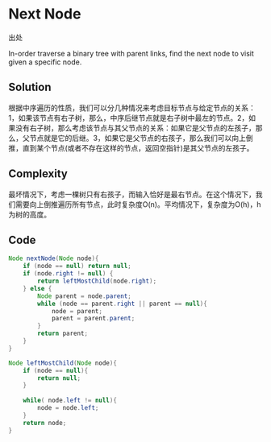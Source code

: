 # Next Node

出处

In-order traverse a binary tree with parent links, find the next node to visit given a specific node.

## Solution

根据中序遍历的性质，我们可以分几种情况来考虑目标节点与给定节点的关系：1，如果该节点有右子树，那么，中序后继节点就是右子树中最左的节点。2，如果没有右子树，那么考虑该节点与其父节点的关系：如果它是父节点的左孩子，那么，父节点就是它的后继。3，如果它是父节点的右孩子，那么我们可以向上倒推，直到某个节点(或者不存在这样的节点，返回空指针)是其父节点的左孩子。

## Complexity

最坏情况下，考虑一棵树只有右孩子，而输入恰好是最右节点。在这个情况下，我们需要向上倒推遍历所有节点，此时复杂度O(n)。平均情况下，复杂度为O(h)，h为树的高度。

## Code

```java
Node nextNode(Node node){
	if (node == null) return null;
	if (node.right != null) {
		return leftMostChild(node.right);
	} else {
		Node parent = node.parent;
		while (node == parent.right || parent == null){
			node = parent;
			parent = parent.parent;
		}
		return parent;
	}
}

Node leftMostChild(Node node){
	if (node == null){
		return null;
	}
	
	while( node.left != null){
		node = node.left;
	}
	return node;
}
```



